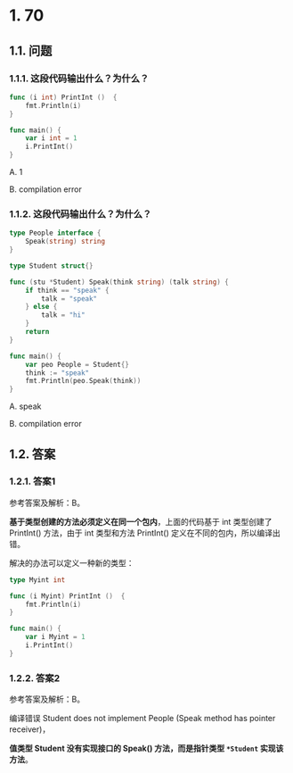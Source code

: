 # 1. 70

## 1.1. 问题

### 1.1.1. 这段代码输出什么？为什么？

```go
func (i int) PrintInt ()  {
    fmt.Println(i)
}

func main() {
    var i int = 1
    i.PrintInt()
}
```

A. 1

B. compilation error

### 1.1.2. 这段代码输出什么？为什么？

```go
type People interface {
    Speak(string) string
}

type Student struct{}

func (stu *Student) Speak(think string) (talk string) {
    if think == "speak" {
        talk = "speak"
    } else {
        talk = "hi"
    }
    return
}

func main() {
    var peo People = Student{}
    think := "speak"
    fmt.Println(peo.Speak(think))
}
```

A. speak

B. compilation error

## 1.2. 答案

### 1.2.1. 答案1

参考答案及解析：B。

**基于类型创建的方法必须定义在同一个包内**，上面的代码基于 int 类型创建了 PrintInt() 方法，由于 int 类型和方法 PrintInt() 定义在不同的包内，所以编译出错。

解决的办法可以定义一种新的类型：

```go
type Myint int

func (i Myint) PrintInt ()  {
    fmt.Println(i)
}

func main() {
    var i Myint = 1
    i.PrintInt()
}
```

### 1.2.2. 答案2

参考答案及解析：B。

编译错误 Student does not implement People (Speak method has pointer receiver)，

**值类型 Student 没有实现接口的 Speak() 方法，而是指针类型 `*Student` 实现该方法**。


